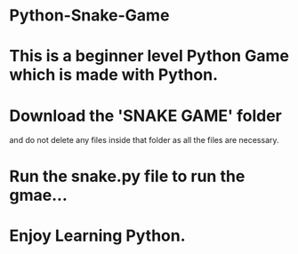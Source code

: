 # Python-Snake-Game
# This is a beginner level Python Game which is made with Python.

# Download the 'SNAKE GAME' folder 
and do not delete any files inside that folder as all the files are necessary.

# Run the snake.py file to run the gmae...
# Enjoy Learning Python.
